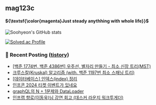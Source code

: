 ## mag123c 

#### ${\textsf{\color{magenta}Just steady anythhing with whole life}}$

![Soohyeon's GitHub stats](https://github-readme-stats.vercel.app/api?username=mag123c&show_icons=true&theme=dark)
<!--[![Solved.ac Profile](http://mazassumnida.wtf/api/v2/generate_badge?boj=diehreo)](https://solved.ac/diehreo/)-->
[![Solved.ac Profile](http://mazassumnida.wtf/api/v2/generate_badge?boj=diehreo)](https://solved.ac/diehreo/)



### 📕 Recent Posting ([tistory](https://mag1c.tistory.com))
- [[백준 1774번, 백준 4386번] 우주선, 별자리 만들기 - 최소 신장 트리(MST)](https://mag1c.tistory.com/530)</br>
- [크루스칼(Kruskal) 알고리즘 (with. 백준 1197번 최소 스패닝 트리)](https://mag1c.tistory.com/529)</br>
- [[데이터베이스] 인덱스(index) 정리](https://mag1c.tistory.com/528)</br>
- [인프콘 2024  티켓 이벤트가 있네요](https://mag1c.tistory.com/527)</br>
- [graphQL의 N + 1문제와 DataLoader](https://mag1c.tistory.com/526)</br>
- [인프랩 향로(이동욱)님 강연 회고 (데스커 라운지 워크투게더)](https://mag1c.tistory.com/525)</br>
